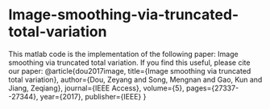 # Image-smoothing-via-truncated-total-variation
This matlab code is the implementation of the following paper: Image smoothing via truncated total variation.
If you find this useful, please cite our paper:
@article{dou2017image,
  title={Image smoothing via truncated total variation},
  author={Dou, Zeyang and Song, Mengnan and Gao, Kun and Jiang, Zeqiang},
  journal={IEEE Access},
  volume={5},
  pages={27337--27344},
  year={2017},
  publisher={IEEE}
}
